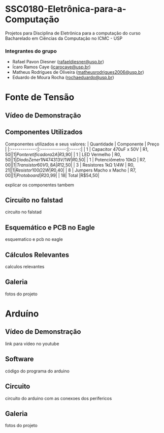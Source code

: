 # SSC0180-Eletrônica-para-a-Computação
Projetos para Disciplina de Eletrônica para a computação do curso Bacharelado em Ciências da Computação no ICMC - USP
### Integrantes do grupo
 - Rafael Pavon Diesner (rafaeldiesner@usp.br)
 - Ícaro Ramos Caye (icarocaye@usp.br)
 - Matheus Rodrigues de Oliveira (matheusrodrigues2006@usp.br)
 - Eduardo de Moura Rocha (rochaeduardo@usp.br)

# Fonte de Tensão
## Vídeo de Demonstração
## Componentes Utilizados
Componentes utilizados e seus valores:
|  Quantidade   |  Componente   | Preço |
|:-------------:|:-------------:|:-----:|
| 1     | Capacitor 470uF x 50V | R$1,50|
| 1     | Ponte retificadora 2A | R$3,90|
| 1     | LED Vermelho          | R$0,50|
| 1  | Diodo Zener 1N4743 13V/1W| R$0,50|
| 1    | Potenciômetro 10kΩ     | R$7,00|
| 1 | Transistor 60V 0,8A       |R$12,50|
| 3 | Resistores 1kΩ 1/4W       | R$0,21|
| 1 | Resistor 100Ω 2W          | R$0,40|
| 8 | Jumpers Macho x Macho     | R$7,00|
| 1 | Protoboard                |R$20,99|
| 18| Total                     |R$54,50|

explicar os componentes tambem
## Circuito no falstad
circuito no falstad
## Esquemático e PCB no Eagle
esquematico e pcb no eagle
## Cálculos Relevantes
calculos relevantes
## Galeria
fotos do projeto


# Arduíno
## Vídeo de Demonstração
link para vídeo no youtube
## Software
código do programa do arduino
## Circuito
circuito do arduino com as conexoes dos perifericos
## Galeria
fotos do projeto
